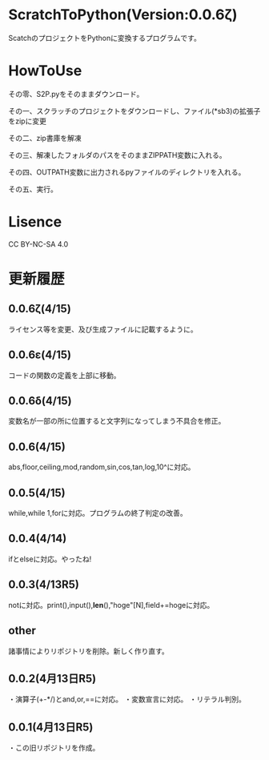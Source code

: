 # ScratchToPython(Version:0.0.6ζ)
ScatchのプロジェクトをPythonに変換するプログラムです。

# HowToUse
その零、S2P.pyをそのままダウンロード。

その一、スクラッチのプロジェクトをダウンロードし、ファイル(*sb3)の拡張子をzipに変更

その二、zip書庫を解凍

その三、解凍したフォルダのパスをそのままZIPPATH変数に入れる。

その四、OUTPATH変数に出力されるpyファイルのディレクトリを入れる。

その五、実行。

# Lisence
CC BY-NC-SA 4.0

# 更新履歴
## 0.0.6ζ(4/15)
ライセンス等を変更、及び生成ファイルに記載するように。
## 0.0.6ε(4/15)
コードの関数の定義を上部に移動。
## 0.0.6δ(4/15)
変数名が一部の所に位置すると文字列になってしまう不具合を修正。
## 0.0.6(4/15)
abs,floor,ceiling,mod,random,sin,cos,tan,log,10^に対応。
## 0.0.5(4/15)
while,while 1,forに対応。プログラムの終了判定の改善。
## 0.0.4(4/14)
ifとelseに対応。やったね!

## 0.0.3(4/13R5)
notに対応。print(),input(),__len__(),"hoge"[N],field+=hogeに対応。

## other
諸事情によりリポジトリを削除。新しく作り直す。
## 0.0.2(4月13日R5)
・演算子(+-*/)とand,or,==に対応。
・変数宣言に対応。
・リテラル判別。

## 0.0.1(4月13日R5)
・この旧リポジトリを作成。
